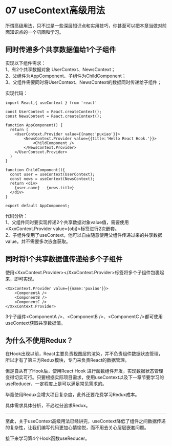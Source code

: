 # 07 useContext高级用法

所谓高级用法，只不过是一些深层知识点和实用技巧，你甚至可以把本章当做对前面知识点的一个巩固和学习。  

## 同时传递多个共享数据值给1个子组件

实现以下组件需求：  
1、有2个共享数据对象 UserContext、NewsContext；  
2、父组件为AppComponent、子组件为ChildComponent；  
3、父组件需要同时将UserContext、NewsContext的数据同时传递给子组件；  

实现代码：  

    import React,{ useContext } from 'react'
    
    const UserContext = React.createContext();
    const NewsContext = React.createContext();
    
    function AppComponent() {
      return (
        <UserContext.Provider value={{name:'puxiao'}}>
            <NewsContext.Provider value={{title:'Hello React Hook.'}}>
                <ChildComponent />
            </NewsContext.Provider>
        </UserContext.Provider>
      )
    }
    
    function ChildComponent(){
      const user = useContext(UserContext);
      const news = useContext(NewsContext);
      return <div>
        {user.name} - {news.title}
      </div>
    }
    
    export default AppComponent;

代码分析：  
1、父组件同时要实现传递2个共享数据对象value值，需要使用<XxxContext.Provider value={obj}>标签进行2次嵌套。  
2、子组件使用了useContext，他可以自由随意使用父组件传递过来的共享数据value，并不需要多次嵌套获取。  

## 同时将1个共享数据值传递给多个子组件
使用<XxxContext.Provider></XxxContext.Provider>标签将多个子组件包裹起来，即可实现。  

    <XxxContext.Provider value={{name:'puxiao'}}>
        <ComponentA />
        <ComponentB />
        <ComponentC />
    </XxxContext.Provider>

3个子组件<ComponentA /\>、<ComponentB /\>、<ComponentC /\>都可使用useContext获取共享数据值。  


## 为什么不使用Redux？
在Hook出现以前，React主要负责视图层的渲染，并不负责组件数据状态管理，所以才有了第三方Redux模块，专门来负责React的数据管理。  

但是自从有了Hook后，使用React Hook 进行函数组件开发，实现数据状态管理变得切实可行。只要根据实际项目需求，使用useContext以及下一章节要学习的useReducer，一定程度上是可以满足常见需求的。  

毕竟使用Redux会增大项目复杂度，此外还要花费学习Redux成本。  

具体需求具体分析，不必过分追求Redux。  


---

至此，关于useContext高级用法已经讲完，useContext降低了组件之间数据传递的复杂性，让我们编写代码更加心情愉悦，而不用去关心层层嵌套问题。

接下来学习第4个Hook函数useReducer。
